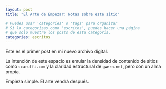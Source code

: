 ```yaml
---
layout: post
title: "El Arte de Empezar: Notas sobre este sitio"

# Puedes usar 'categories' o 'tags' para organizar
# Si lo categorizas como 'escritos', puedes hacer una página 
# que solo muestre los posts de esta categoría.
categories: escritos
---
```


Este es el primer post en mi nuevo archivo digital.

La intención de este espacio es emular la densidad de contenido de sitios como `scaruffi.com` y la claridad estructural de `gwern.net`, pero con un alma propia.

Empieza simple. El arte vendrá después.